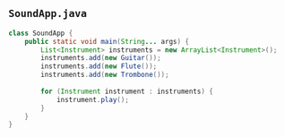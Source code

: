 ## `SoundApp.java`

```java
class SoundApp {
    public static void main(String... args) {
        List<Instrument> instruments = new ArrayList<Instrument>();
        instruments.add(new Guitar());
        instruments.add(new Flute());
        instruments.add(new Trombone());
        
        for (Instrument instrument : instruments) {
            instrument.play();
        }
    }
}
```

<span class="fragment" data-code-focus="3-6"></span>
<span class="fragment" data-code-focus="8-10"></span>
